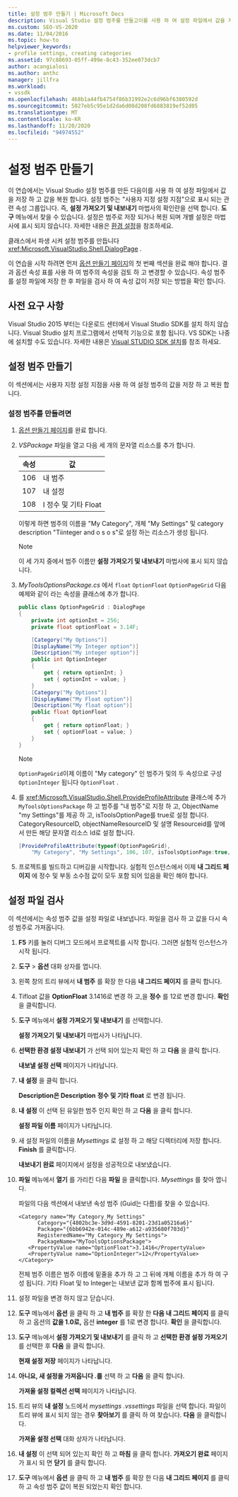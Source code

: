 ```yaml
---
title: 설정 범주 만들기 | Microsoft Docs
description: Visual Studio 설정 범주를 만들고이를 사용 하 여 설정 파일에서 값을 저장 하 고 복원 하는 방법을 알아봅니다.
ms.custom: SEO-VS-2020
ms.date: 11/04/2016
ms.topic: how-to
helpviewer_keywords:
- profile settings, creating categories
ms.assetid: 97c88693-05ff-499e-8c43-352ee073dcb7
author: acangialosi
ms.author: anthc
manager: jillfra
ms.workload:
- vssdk
ms.openlocfilehash: 468b1a44fb4754f86b31992e2c6d96bf6380592d
ms.sourcegitcommit: 5027eb5c95e1d2da6d08d208fd6883819ef52d05
ms.translationtype: MT
ms.contentlocale: ko-KR
ms.lasthandoff: 11/20/2020
ms.locfileid: "94974552"
---
```

# <a name="create-a-settings-category"></a>설정 범주 만들기

이 연습에서는 Visual Studio 설정 범주를 만든 다음이를 사용 하 여 설정 파일에서 값을 저장 하 고 값을 복원 합니다. 설정 범주는 "사용자 지정 설정 지점"으로 표시 되는 관련 속성 그룹입니다. 즉, **설정 가져오기 및 내보내기** 마법사의 확인란을 선택 합니다. **도구** 메뉴에서 찾을 수 있습니다. 설정은 범주로 저장 되거나 복원 되며 개별 설정은 마법사에 표시 되지 않습니다. 자세한 내용은 [환경 설정](../ide/environment-settings.md)을 참조하세요.

클래스에서 파생 시켜 설정 범주를 만듭니다 <xref:Microsoft.VisualStudio.Shell.DialogPage> .

이 연습을 시작 하려면 먼저 [옵션 만들기 페이지](../extensibility/creating-an-options-page.md)의 첫 번째 섹션을 완료 해야 합니다. 결과 옵션 속성 표를 사용 하 여 범주의 속성을 검토 하 고 변경할 수 있습니다. 속성 범주를 설정 파일에 저장 한 후 파일을 검사 하 여 속성 값이 저장 되는 방법을 확인 합니다.

## <a name="prerequisites"></a>사전 요구 사항
 Visual Studio 2015 부터는 다운로드 센터에서 Visual Studio SDK를 설치 하지 않습니다. Visual Studio 설치 프로그램에서 선택적 기능으로 포함 됩니다. VS SDK는 나중에 설치할 수도 있습니다. 자세한 내용은 [Visual STUDIO SDK 설치](../extensibility/installing-the-visual-studio-sdk.md)를 참조 하세요.

## <a name="create-a-settings-category"></a>설정 범주 만들기
 이 섹션에서는 사용자 지정 설정 지점을 사용 하 여 설정 범주의 값을 저장 하 고 복원 합니다.

### <a name="to-create-a-settings-category"></a>설정 범주를 만들려면

1. [옵션 만들기 페이지](../extensibility/creating-an-options-page.md)를 완료 합니다.

2. *VSPackage* 파일을 열고 다음 세 개의 문자열 리소스를 추가 합니다.

    |속성|값|
    |----------|-----------|
    |106|내 범주|
    |107|내 설정|
    |108|I 정수 및 기타 Float|

     이렇게 하면 범주의 이름을 "My Category", 개체 "My Settings" 및 category description "Tiinteger and o s o s"로 설정 하는 리소스가 생성 됩니다.

    > [!NOTE]
    > 이 세 가지 중에서 범주 이름만 **설정 가져오기 및 내보내기** 마법사에 표시 되지 않습니다.

3. *MyToolsOptionsPackage.cs* 에서 `float` `OptionFloat` `OptionPageGrid` 다음 예제와 같이 라는 속성을 클래스에 추가 합니다.

    ```csharp
    public class OptionPageGrid : DialogPage
    {
        private int optionInt = 256;
        private float optionFloat = 3.14F;

        [Category("My Options")]
        [DisplayName("My Integer option")]
        [Description("My integer option")]
        public int OptionInteger
        {
            get { return optionInt; }
            set { optionInt = value; }
        }
        [Category("My Options")]
        [DisplayName("My Float option")]
        [Description("My float option")]
        public float OptionFloat
        {
            get { return optionFloat; }
            set { optionFloat = value; }
        }
    }
    ```

    > [!NOTE]
    > `OptionPageGrid`이제 이름이 "My category" 인 범주가 및의 두 속성으로 구성 `OptionInteger` 됩니다 `OptionFloat` .

4. 를 <xref:Microsoft.VisualStudio.Shell.ProvideProfileAttribute> 클래스에 추가 `MyToolsOptionsPackage` 하 고 범주를 "내 범주"로 지정 하 고, ObjectName "my Settings"를 제공 하 고, isToolsOptionPage를 true로 설정 합니다. CategoryResourceID, objectNameResourceID 및 설명 Resourceid를 앞에서 만든 해당 문자열 리소스 Id로 설정 합니다.

    ```csharp
    [ProvideProfileAttribute(typeof(OptionPageGrid),
        "My Category", "My Settings", 106, 107, isToolsOptionPage:true, DescriptionResourceID = 108)]
    ```

5. 프로젝트를 빌드하고 디버깅을 시작합니다. 실험적 인스턴스에서 이제 **내 그리드 페이지** 에 정수 및 부동 소수점 값이 모두 포함 되어 있음을 확인 해야 합니다.

## <a name="examine-the-settings-file"></a>설정 파일 검사
 이 섹션에서는 속성 범주 값을 설정 파일로 내보냅니다. 파일을 검사 하 고 값을 다시 속성 범주로 가져옵니다.

1. **F5** 키를 눌러 디버그 모드에서 프로젝트를 시작 합니다. 그러면 실험적 인스턴스가 시작 됩니다.

2. **도구**  >  **옵션** 대화 상자를 엽니다.

3. 왼쪽 창의 트리 뷰에서 **내 범주** 를 확장 한 다음 **내 그리드 페이지** 를 클릭 합니다.

4. Tifloat 값을 **OptionFloat** 3.1416로 변경 하 고,을 **정수** 를 12로 변경 합니다. **확인** 을 클릭합니다.

5. **도구** 메뉴에서 **설정 가져오기 및 내보내기** 를 선택합니다.

     **설정 가져오기 및 내보내기** 마법사가 나타납니다.

6. **선택한 환경 설정 내보내기** 가 선택 되어 있는지 확인 하 고 **다음** 을 클릭 합니다.

     **내보낼 설정 선택** 페이지가 나타납니다.

7. **내 설정** 을 클릭 합니다.

     **Description은 Description** **정수 및 기타 float** 로 변경 됩니다.

8. **내 설정** 이 선택 된 유일한 범주 인지 확인 하 고 **다음** 을 클릭 합니다.

     **설정 파일 이름** 페이지가 나타납니다.

9. 새 설정 파일의 이름을 *Mysettings* 로 설정 하 고 해당 디렉터리에 저장 합니다. **Finish** 를 클릭합니다.

     **내보내기 완료** 페이지에서 설정을 성공적으로 내보냈습니다.

10. **파일** 메뉴에서 **열기** 를 가리킨 다음 **파일** 을 클릭합니다. *Mysettings* 를 찾아 엽니다.

     파일의 다음 섹션에서 내보낸 속성 범주 (Guid는 다름)를 찾을 수 있습니다.

    ```
    <Category name="My Category_My Settings"
          Category="{4802bc3e-3d9d-4591-8201-23d1a05216a6}"
          Package="{6bb6942e-014c-489e-a612-a935680f703d}"
          RegisteredName="My Category_My Settings">
          PackageName="MyToolsOptionsPackage">
       <PropertyValue name="OptionFloat">3.1416</PropertyValue>
       <PropertyValue name="OptionInteger">12</PropertyValue>
    </Category>
    ```

     전체 범주 이름은 범주 이름에 밑줄을 추가 하 고 그 뒤에 개체 이름을 추가 하 여 구성 됩니다. 기타 Float 및 to Integer는 내보낸 값과 함께 범주에 표시 됩니다.

11. 설정 파일을 변경 하지 않고 닫습니다.

12. **도구** 메뉴에서 **옵션** 을 클릭 하 고 **내 범주** 를 확장 한 **다음 내 그리드 페이지** 를 클릭 하 고 옵션의 **값을 1.0로,** 옵션 **integer** 를 1로 변경 합니다. **확인** 을 클릭합니다.

13. **도구** 메뉴에서 **설정 가져오기 및 내보내기** 를 클릭 하 고 **선택한 환경 설정 가져오기** 를 선택한 후 **다음** 을 클릭 합니다.

     **현재 설정 저장** 페이지가 나타납니다.

14. **아니요, 새 설정을 가져옵니다 .를** 선택 하 고 **다음** 을 클릭 합니다.

     **가져올 설정 컬렉션 선택** 페이지가 나타납니다.

15. 트리 뷰의 **내 설정** 노드에서 *mysettings .vssettings* 파일을 선택 합니다. 파일이 트리 뷰에 표시 되지 않는 경우 **찾아보기** 를 클릭 하 여 찾습니다. **다음** 을 클릭합니다.

     **가져올 설정 선택** 대화 상자가 나타납니다.

16. **내 설정** 이 선택 되어 있는지 확인 하 고 **마침** 을 클릭 합니다. **가져오기 완료** 페이지가 표시 되 면 **닫기** 를 클릭 합니다.

17. **도구** 메뉴에서 **옵션** 을 클릭 하 고 **내 범주** 를 확장 한 다음 **내 그리드 페이지** 를 클릭 하 고 속성 범주 값이 복원 되었는지 확인 합니다.
